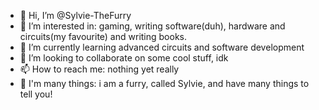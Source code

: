 - 👋 Hi, I’m @Sylvie-TheFurry
- 👀 I’m interested in: gaming, writing software(duh), hardware and circuits(my favourite) and writing books.
- 🌱 I’m currently learning advanced circuits and software development 
- 💞️ I’m looking to collaborate on some cool stuff, idk
- 📫 How to reach me: nothing yet really
- 📢 I'm many things: i am a furry, called Sylvie, and have many things to tell you!

<!---
Sylvie-TheFurry/Sylvie-TheFurry is a ✨ special ✨ repository because its `README.md` (this file) appears on your GitHub profile.
You can click the Preview link to take a look at your changes.
--->
